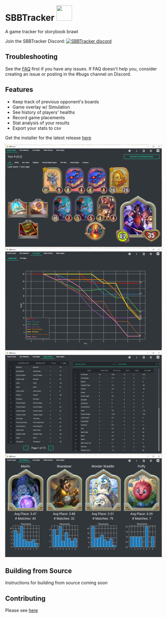 # SBBTracker <img src="assets/icon.png" width="50" height="50">
A game tracker for storybook brawl

Join the SBBTracker Discord: [![SBBTracker discord](https://discordapp.com/api/guilds/909995539888762902/widget.png)](https://discord.gg/2AJctfj239)

## Troubleshooting
See the [FAQ](https://github.com/SBBTracker/SBBTracker/wiki/FAQ) first if you have any issues.
If FAQ doesn't help you, consider creating an issue or posting in the #bugs channel on Discord.

## Features
* Keep track of previous opponent's boards
* Game overlay w/ Simulation
* See history of players' healths
* Record game placements
* Stat analysis of your results
* Export your stats to csv

Get the installer for the latest release [here](https://github.com/SBBTracker/SBBTracker/releases/latest)

<img src="doc/sample-boardcomp.png">
<img src="doc/sample-graph.png">
<img src="doc/sample-stats.png">
<img src="doc/sample-selection.png">

## Building from Source
Instructions for building from source coming soon

## Contributing
Please see [here](CONTRIBUTING.md)